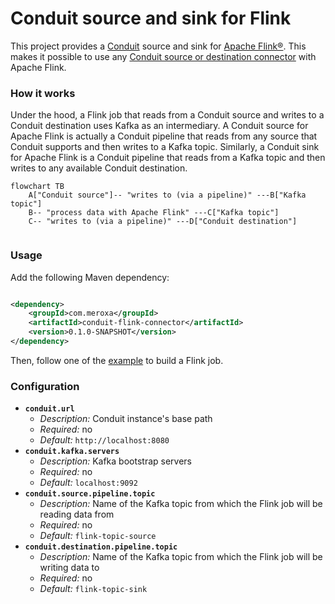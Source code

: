 # Conduit source and sink for Flink

This project provides a [Conduit](https://conduit.io) source and sink for [Apache Flink®](https://flink.apache.org).
This makes it possible to use
any [Conduit source or destination connector](https://conduit.io/docs/connectors/getting-started) with Apache Flink.

### How it works

Under the hood, a Flink job that reads from a Conduit source and writes to a Conduit destination uses Kafka as an
intermediary. A Conduit source for Apache Flink is actually a Conduit pipeline that reads from any source that Conduit
supports and then writes to a Kafka topic. Similarly, a Conduit sink for Apache Flink is a Conduit pipeline that reads
from a Kafka topic and then writes to any available Conduit destination.

```mermaid
flowchart TB
    A["Conduit source"]-- "writes to (via a pipeline)" ---B["Kafka topic"]
    B-- "process data with Apache Flink" ---C["Kafka topic"]
    C-- "writes to (via a pipeline)" ---D["Conduit destination"]
    
```

### Usage

Add the following Maven dependency:

```xml

<dependency>
    <groupId>com.meroxa</groupId>
    <artifactId>conduit-flink-connector</artifactId>
    <version>0.1.0-SNAPSHOT</version>
</dependency>
```

Then, follow one of the [example](/src/main/java/examples) to build a Flink job.

### Configuration

- **`conduit.url`**
    - *Description:* Conduit instance's base path
    - *Required:* no
    - *Default:* `http://localhost:8080`
- **`conduit.kafka.servers`**
    - *Description:* Kafka bootstrap servers
    - *Required:* no
    - *Default:* `localhost:9092`
- **`conduit.source.pipeline.topic`**
    - *Description:* Name of the Kafka topic from which the Flink job will be reading data from
    - *Required:* no
    - *Default:* `flink-topic-source`
- **`conduit.destination.pipeline.topic`**
    - *Description:* Name of the Kafka topic from which the Flink job will be writing data to
    - *Required:* no
    - *Default:* `flink-topic-sink`
